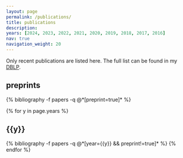 ```yaml
---
layout: page
permalink: /publications/
title: publications
description: 
years: [2024, 2023, 2022, 2021, 2020, 2019, 2018, 2017, 2016]
nav: true
navigation_weight: 20
---
```


Only recent publications are listed here. The full list can be found in my [DBLP](https://dblp.org/pid/154/4313.html).

<div class="publications">

<h2 class="year">preprints</h2>
{% bibliography -f papers -q @*[preprint=true]* %}

{% for y in page.years %}
  <h2 class="year">{{y}}</h2>
  {% bibliography -f papers -q @*[year={{y}} && preprint!=true]* %}
{% endfor %}

</div>